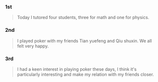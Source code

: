 ### 1st
> Today I tutored four students, three for math and one for physics.

### 2nd
> I played poker with my friends Tian yuefeng and Qiu shuxin. We all felt very happy.

### 3rd
> I had a keen interest in playing poker these days, I think it's particularly interesting and make my relation with my friends closer.
